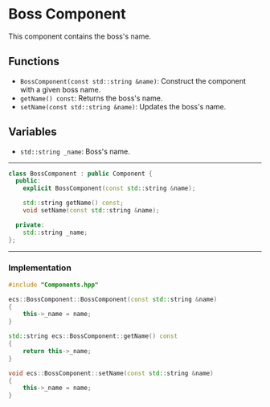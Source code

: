 
# Boss Component

This component contains the boss's name.

## Functions

- `BossComponent(const std::string &name)`: Construct the component with a given boss name.
- `getName() const`: Returns the boss's name.
- `setName(const std::string &name)`: Updates the boss's name.

## Variables

- `std::string _name`: Boss's name.

---

```cpp
class BossComponent : public Component {
  public:
    explicit BossComponent(const std::string &name);

    std::string getName() const;
    void setName(const std::string &name);

  private:
    std::string _name;
};
```

---

### Implementation

```cpp
#include "Components.hpp"

ecs::BossComponent::BossComponent(const std::string &name)
{
    this->_name = name;
}

std::string ecs::BossComponent::getName() const
{
    return this->_name;
}

void ecs::BossComponent::setName(const std::string &name)
{
    this->_name = name;
}
```
